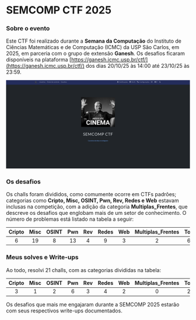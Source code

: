 # SEMCOMP CTF 2025

### Sobre o evento

Este CTF foi realizado durante a **Semana da Computação** do Instituto de Ciências Matemáticas e de Computação (ICMC) da USP São Carlos, em 2025, em parceria com o grupo de extensão **Ganesh**. Os desafios ficaram disponíveis na plataforma [https://ganesh.icmc.usp.br/ctf/](https://ganesh.icmc.usp.br/ctf/) dos dias 20/10/25 às 14:00 até 23/10/25 às 23:59.  

![Página de CTF do Ganesh](img/pagina_inicial.png)

### Os desafios

Os challs foram divididos, como comumente ocorre em CTFs padrões; categorias como **Cripto, Misc, OSINT, Pwn, Rev, Redes e Web** estavam inclusas na competição, com a adição da categoria **Multiplas_Frentes**, que descreve os desafios que englobam mais de um setor de conhecimento. O número de problemas está listado na tabela a seguir:

| Cripto | Misc | OSINT | Pwn | Rev | Redes | Web | Multiplas_Frentes | Total |
|:------:|:----:|:-----:|:---:|:---:|:-----:|:---:|:-----------------:|:-----:|
|    6   |  19  |   8   |  13 |  4  |   9   |  3  |         2         |  64   |

### Meus solves e Write-ups

Ao todo, resolvi 21 challs, com as categorias divididas na tabela:

| Cripto | Misc | OSINT | Pwn | Rev | Redes | Web | Multiplas_Frentes | Total |
|:------:|:----:|:-----:|:---:|:---:|:-----:|:---:|:-----------------:|:-----:|
|    3   |   1  |   2   |  6  |  3  |   4  |  2  |         0         |   21  |

Os desafios que mais me engajaram durante a SEMCOMP 2025 estarão com seus respectivos write-ups documentados.
